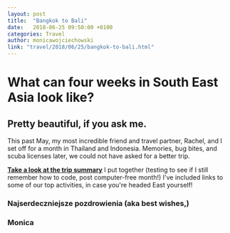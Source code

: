 ```yaml
---
layout: post
title:  "Bangkok to Bali"
date:   2018-06-25 09:50:00 +0100
categories: Travel
author: monicawojciechowski
link: "travel/2018/06/25/bangkok-to-bali.html"
---
```


# What can four weeks in South East Asia look like?
## Pretty beautiful, if you ask me.
This past May, my most incredible friend and travel partner, Rachel, and I set off for a month in Thailand and Indonesia. Memories, bug bites, and scuba licenses later, we could not have asked for a better trip.

**[Take a look at the trip summary](https://monicawoj.github.io/bangkok2bali/)** I put together (testing to see if I still remember how to code, post computer-free month!) I've included links to some of our top activities, in case you're headed East yourself!


### Najserdeczniejsze pozdrowienia (aka best wishes,)

### Monica